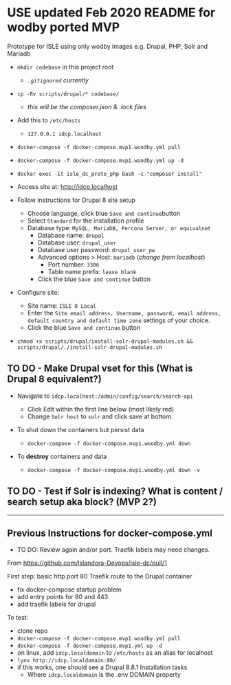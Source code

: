 # USE updated Feb 2020 README for wodby ported MVP

Prototype for ISLE using only wodby images e.g. Drupal, PHP, Solr and Mariadb

* `mkdir codebase` in this project root
  * _`.gitignored` currently_

* `cp -Rv scripts/drupal/* codebase/`
  * _this will be the composer.json & .lock files_

* Add this to `/etc/hosts`
  * `127.0.0.1 idcp.localhost`

* `docker-compose -f docker-compose.mvp1.woodby.yml pull`

* `docker-compose -f docker-compose.mvp1.woodby.yml up -d`

* `docker exec -it isle_dc_proto_php bash -c "composer install"`

* Access site at: http://idcp.localhost

* Follow instructions for Drupal 8 site setup
  * Choose language, click blue `Save and continue`button
  * Select `Standard` for the installation profile
  * Database type: `MySQL, MariaDB, Percona Server, or equivalnet`
    * Database name: `drupal`
    * Database user: `drupal_user`
    * Database user password: `drupal_user_pw`
    * Advanced options > Host: `mariadb` (_change from localhost_)
      * Port number: `3306`
      * Table name prefix: `leave blank`
    * Click the blue `Save and continue` button
* Configure site:
  * Site name: `ISLE 8 Local`
  * Enter the `Site email address, Username, password, email address, default country and default time zone` settings of your choice.
  * Click the blue `Save and continue` button

* `chmod +x scripts/drupal/install-solr-drupal-modules.sh && scripts/drupal/./install-solr-drupal-modules.sh`

## TO DO - Make Drupal vset for this (What is Drupal 8 equivalent?)

* Navigate to `idcp.localhost:/admin/config/search/search-api`
  * Click Edit within the first line below (most likely red)
  * Change `Solr host` to `solr` and click save at bottom.

* To shut down the containers but persist data
  * `docker-compose -f docker-compose.mvp1.woodby.yml down`

* To **destroy** containers and data
  * `docker-compose -f docker-compose.mvp1.woodby.yml down -v`

## TO DO - Test if Solr is indexing? What is content / search setup aka block? (MVP 2?)

---

## Previous Instructions for docker-compose.yml

* TO DO: Review again and/or port. Traefik labels may need changes.

From https://github.com/Islandora-Devops/isle-dc/pull/1

First step: basic http port 80 Traefik route to the Drupal container

* fix docker-compose startup problem
* add entry points for 80 and 443
* add traefik labels for drupal

To test:

* clone repo
* `docker-compose -f docker-compose.mvp1.woodby.yml pull`
* `docker-compose -f docker-compose.mvp1.yml up -d`
* on linux, add `idcp.localdomain` to `/etc/hosts` as an alias for localhost
* `lynx http://idcp.localdomain:80/`
* if this works, one should see a Drupal 8.8.1 Installation tasks
  * Where `idcp.localdomain` is the .env DOMAIN property